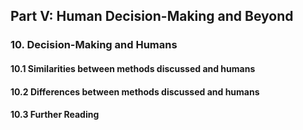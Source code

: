 ## Part V: Human Decision-Making and Beyond

### 10. Decision-Making and Humans

#### 10.1 Similarities between methods discussed and humans

#### 10.2 Differences between methods discussed and humans

#### 10.3 Further Reading

